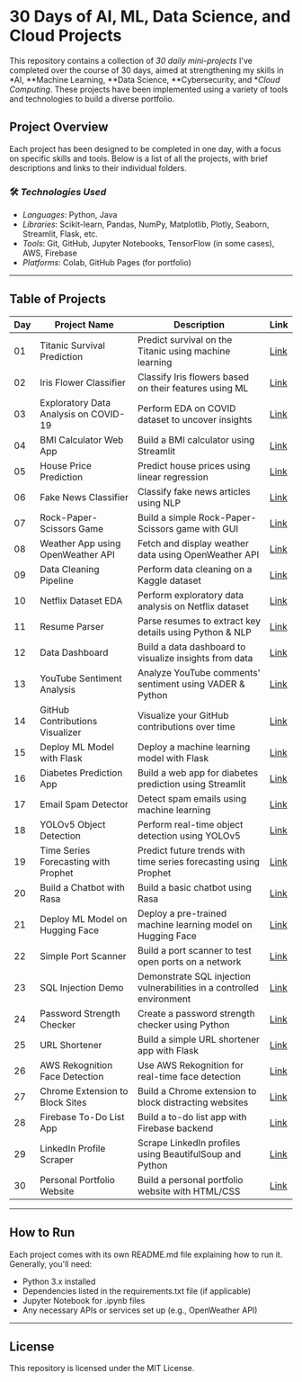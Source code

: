 # 30 Days of AI, ML, Data Science, and Cloud Projects

This repository contains a collection of *30 daily mini-projects* I've completed over the course of 30 days, aimed at strengthening my skills in *AI, **Machine Learning, **Data Science, **Cybersecurity, and **Cloud Computing*. These projects have been implemented using a variety of tools and technologies to build a diverse portfolio.

## Project Overview

Each project has been designed to be completed in one day, with a focus on specific skills and tools. Below is a list of all the projects, with brief descriptions and links to their individual folders.

### 🛠 *Technologies Used*

- *Languages*: Python, Java
- *Libraries*: Scikit-learn, Pandas, NumPy, Matplotlib, Plotly, Seaborn, Streamlit, Flask, etc.
- *Tools*: Git, GitHub, Jupyter Notebooks, TensorFlow (in some cases), AWS, Firebase
- *Platforms*: Colab, GitHub Pages (for portfolio)

---

## Table of Projects

| Day | Project Name                          | Description                                                  | Link                                       |
|-----|---------------------------------------|--------------------------------------------------------------|--------------------------------------------|
| 01  | Titanic Survival Prediction          | Predict survival on the Titanic using machine learning       | [Link](https://github.com/abdulahad0296/30-days-of-AI-ML-projects/blob/main/titanic_survival_prediction.ipynb) |
| 02  | Iris Flower Classifier               | Classify Iris flowers based on their features using ML       | [Link](https://github.com/abdulahad0296/30-days-of-AI-ML-projects/blob/main/flower_classifier.ipynb)     |
| 03  | Exploratory Data Analysis on COVID-19| Perform EDA on COVID dataset to uncover insights             | [Link](./day03_eda_covid_dataset)          |
| 04  | BMI Calculator Web App               | Build a BMI calculator using Streamlit                       | [Link](./day04_bmi_calculator)             |
| 05  | House Price Prediction               | Predict house prices using linear regression                 | [Link](./day05_house_price_prediction)     |
| 06  | Fake News Classifier                 | Classify fake news articles using NLP                        | [Link](./day06_fake_news_classifier)       |
| 07  | Rock-Paper-Scissors Game             | Build a simple Rock-Paper-Scissors game with GUI             | [Link](./day07_rock_paper_scissors)       |
| 08  | Weather App using OpenWeather API    | Fetch and display weather data using OpenWeather API         | [Link](./day08_weather_app)                |
| 09  | Data Cleaning Pipeline               | Perform data cleaning on a Kaggle dataset                    | [Link](./day09_data_cleaning_pipeline)     |
| 10  | Netflix Dataset EDA                  | Perform exploratory data analysis on Netflix dataset         | [Link](./day10_netflix_dataset_eda)        |
| 11  | Resume Parser                        | Parse resumes to extract key details using Python & NLP      | [Link](./day11_resume_parser)              |
| 12  | Data Dashboard                       | Build a data dashboard to visualize insights from data       | [Link](./day12_data_dashboard)             |
| 13  | YouTube Sentiment Analysis           | Analyze YouTube comments' sentiment using VADER & Python     | [Link](./day13_youtube_sentiment_analysis) |
| 14  | GitHub Contributions Visualizer      | Visualize your GitHub contributions over time                | [Link](./day14_github_contributions)       |
| 15  | Deploy ML Model with Flask           | Deploy a machine learning model with Flask                   | [Link](./day15_deploy_ml_model)            |
| 16  | Diabetes Prediction App              | Build a web app for diabetes prediction using Streamlit      | [Link](./day16_diabetes_prediction_app)    |
| 17  | Email Spam Detector                  | Detect spam emails using machine learning                    | [Link](./day17_email_spam_detector)        |
| 18  | YOLOv5 Object Detection              | Perform real-time object detection using YOLOv5              | [Link](./day18_yolov5_object_detection)    |
| 19  | Time Series Forecasting with Prophet | Predict future trends with time series forecasting using Prophet | [Link](./day19_time_series_forecasting)  |
| 20  | Build a Chatbot with Rasa            | Build a basic chatbot using Rasa                             | [Link](./day20_chatbot_with_rasa)          |
| 21  | Deploy ML Model on Hugging Face      | Deploy a pre-trained machine learning model on Hugging Face  | [Link](./day21_deploy_ml_on_huggingface)   |
| 22  | Simple Port Scanner                  | Build a port scanner to test open ports on a network         | [Link](./day22_port_scanner)               |
| 23  | SQL Injection Demo                   | Demonstrate SQL injection vulnerabilities in a controlled environment | [Link](./day23_sql_injection_demo)     |
| 24  | Password Strength Checker            | Create a password strength checker using Python              | [Link](./day24_password_strength_checker)  |
| 25  | URL Shortener                        | Build a simple URL shortener app with Flask                  | [Link](./day25_url_shortener)              |
| 26  | AWS Rekognition Face Detection       | Use AWS Rekognition for real-time face detection             | [Link](./day26_aws_rekognition_face)       |
| 27  | Chrome Extension to Block Sites      | Build a Chrome extension to block distracting websites       | [Link](./day27_chrome_extension)           |
| 28  | Firebase To-Do List App              | Build a to-do list app with Firebase backend                 | [Link](./day28_firebase_todo_app)          |
| 29  | LinkedIn Profile Scraper             | Scrape LinkedIn profiles using BeautifulSoup and Python      | [Link](./day29_linkedin_scraper)           |
| 30  | Personal Portfolio Website          | Build a personal portfolio website with HTML/CSS             | [Link](./day30_portfolio_website)          |

---

## How to Run

Each project comes with its own README.md file explaining how to run it. Generally, you'll need:

- Python 3.x installed
- Dependencies listed in the requirements.txt file (if applicable)
- Jupyter Notebook for .ipynb files
- Any necessary APIs or services set up (e.g., OpenWeather API)

---

## License

This repository is licensed under the MIT License.
